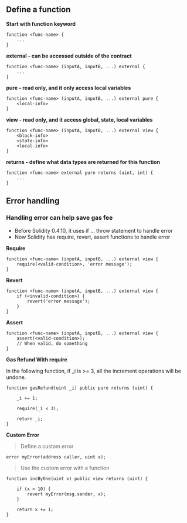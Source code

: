 ## Define a function

**Start with function keyword**

```solidity
function <func-name> {
    ...
}
```
**external - can be accessed outside of the contract**

```solidity
function <func-name> (inputA, inputB, ...) external {
    ...
}
```

**pure - read only, and it only access local variables**

```solidity
function <func-name> (inputA, inputB, ...) external pure {
    <local-info>
}
```

**view - read only, and it access global, state, local variables**

```solidity
function <func-name> (inputA, inputB, ...) external view {
    <block-info>
    <state-info>
    <local-info>
}
```

**returns - define what data types are returned for this function**

```solidity
function <func-name> external pure returns (uint, int) {
    ...
}
```

## Error handling

### Handling error can help save gas fee
* Before Solidity 0.4.10, it uses if ... throw statement to handle error
* Now Solidity has require, revert, assert functions to handle error

**Require**
```solidity
function <func-name> (inputA, inputB, ...) external view {
    require(<valid-condition>, 'error message');
}
```

**Revert**
```solidity
function <func-name> (inputA, inputB, ...) external view {
    if (<invalid-condition>) {
        revert('error message');
    }
}
```

**Assert**
```solidity
function <func-name> (inputA, inputB, ...) external view {
    assert(<valid-condition>);
    // When valid, do something
}
```

**Gas Refund With require**

In the following function, if _i is >= 3, all the increment operations will be undone.

```solidity
function gasRefund(uint _i) public pure returns (uint) {
    
    _i += 1;
    
    require(_i < 3);

    return _i;
}
```

**Custom Error**

> Define a custom error

```solidity
error myError(address caller, uint x);
```

> Use the custom error with a function

```solidity
function incByOne(uint x) public view returns (uint) {
    
    if (x > 10) {
        revert myError(msg.sender, x);
    }

    return x += 1;
}
```
